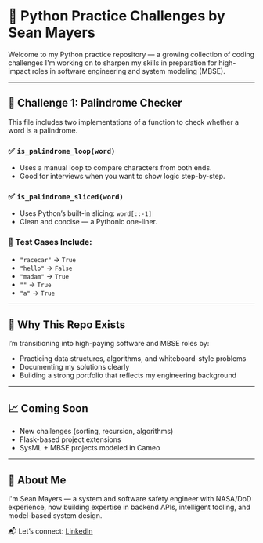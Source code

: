 # 🧠 Python Practice Challenges by Sean Mayers

Welcome to my Python practice repository — a growing collection of coding challenges I'm working on to sharpen my skills in preparation for high-impact roles in software engineering and system modeling (MBSE).

---

## 🔹 Challenge 1: Palindrome Checker

This file includes two implementations of a function to check whether a word is a palindrome.

### ✅ `is_palindrome_loop(word)`

- Uses a manual loop to compare characters from both ends.  
- Good for interviews when you want to show logic step-by-step.

### ✅ `is_palindrome_sliced(word)`

- Uses Python’s built-in slicing: `word[::-1]`  
- Clean and concise — a Pythonic one-liner.

### 🧪 Test Cases Include:

- `"racecar"` → `True`  
- `"hello"` → `False`  
- `"madam"` → `True`  
- `""` → `True`  
- `"a"` → `True`

---

## 🚀 Why This Repo Exists

I’m transitioning into high-paying software and MBSE roles by:

- Practicing data structures, algorithms, and whiteboard-style problems  
- Documenting my solutions clearly  
- Building a strong portfolio that reflects my engineering background

---

## 📈 Coming Soon

- New challenges (sorting, recursion, algorithms)  
- Flask-based project extensions  
- SysML + MBSE projects modeled in Cameo

---

## 🔗 About Me

I'm Sean Mayers — a system and software safety engineer with NASA/DoD experience, now building expertise in backend APIs, intelligent tooling, and model-based system design.

📬 Let’s connect: [LinkedIn](https://www.linkedin.com/in/sean-mayers-800765147/)


